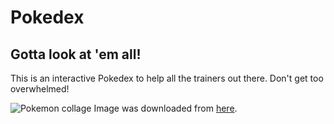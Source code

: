 Pokedex
======

## Gotta look at 'em all! 

This is an interactive Pokedex to help all the trainers out there. Don't get too overwhelmed!

![Pokemon collage](https://sites.google.com/site/pokemonplatnium/_/rsrc/1472847619901/individual-pokemon-pictures/493pokemons.jpg)
Image was downloaded from [here](https://sites.google.com/site/pokemonplatnium/individual-pokemon-pictures).
